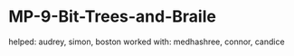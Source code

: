 # MP-9-Bit-Trees-and-Braile

helped: audrey, simon, boston 
worked with: medhashree, connor, candice  
